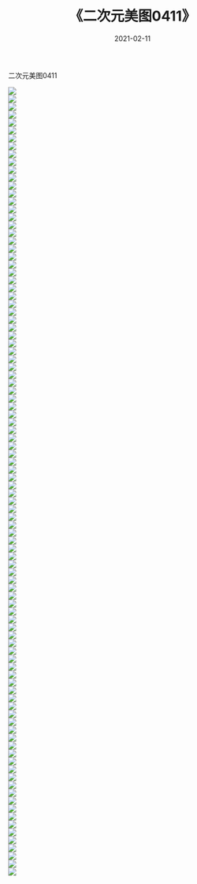 ﻿---
layout: post
title:  《二次元美图0411》
date:   2021-02-11
img: http://imgx.orgx.ga/二次元/2021/二次元美图0411/000.jpg
categories: [美女, 清纯, 唯美]
---

二次元美图0411

 ![](http://imgx.orgx.ga/二次元/2021/二次元美图0411/001.jpg) <br>![](http://imgx.orgx.ga/二次元/2021/二次元美图0411/002.jpg) <br>![](http://imgx.orgx.ga/二次元/2021/二次元美图0411/003.jpg) <br>![](http://imgx.orgx.ga/二次元/2021/二次元美图0411/004.jpg) <br>![](http://imgx.orgx.ga/二次元/2021/二次元美图0411/005.jpg) <br>![](http://imgx.orgx.ga/二次元/2021/二次元美图0411/006.jpg) <br>![](http://imgx.orgx.ga/二次元/2021/二次元美图0411/007.jpg) <br>![](http://imgx.orgx.ga/二次元/2021/二次元美图0411/008.jpg) <br>![](http://imgx.orgx.ga/二次元/2021/二次元美图0411/009.jpg) <br>![](http://imgx.orgx.ga/二次元/2021/二次元美图0411/010.jpg) <br>![](http://imgx.orgx.ga/二次元/2021/二次元美图0411/011.jpg) <br>![](http://imgx.orgx.ga/二次元/2021/二次元美图0411/012.jpg) <br>![](http://imgx.orgx.ga/二次元/2021/二次元美图0411/013.jpg) <br>![](http://imgx.orgx.ga/二次元/2021/二次元美图0411/014.jpg) <br>![](http://imgx.orgx.ga/二次元/2021/二次元美图0411/015.jpg) <br>![](http://imgx.orgx.ga/二次元/2021/二次元美图0411/016.jpg) <br>![](http://imgx.orgx.ga/二次元/2021/二次元美图0411/017.jpg) <br>![](http://imgx.orgx.ga/二次元/2021/二次元美图0411/018.jpg) <br>![](http://imgx.orgx.ga/二次元/2021/二次元美图0411/019.jpg) <br>![](http://imgx.orgx.ga/二次元/2021/二次元美图0411/020.jpg) <br>![](http://imgx.orgx.ga/二次元/2021/二次元美图0411/021.jpg) <br>![](http://imgx.orgx.ga/二次元/2021/二次元美图0411/022.jpg) <br>![](http://imgx.orgx.ga/二次元/2021/二次元美图0411/023.jpg) <br>![](http://imgx.orgx.ga/二次元/2021/二次元美图0411/024.jpg) <br>![](http://imgx.orgx.ga/二次元/2021/二次元美图0411/025.jpg) <br>![](http://imgx.orgx.ga/二次元/2021/二次元美图0411/026.jpg) <br>![](http://imgx.orgx.ga/二次元/2021/二次元美图0411/027.jpg) <br>![](http://imgx.orgx.ga/二次元/2021/二次元美图0411/028.jpg) <br>![](http://imgx.orgx.ga/二次元/2021/二次元美图0411/029.jpg) <br>![](http://imgx.orgx.ga/二次元/2021/二次元美图0411/030.jpg) <br>![](http://imgx.orgx.ga/二次元/2021/二次元美图0411/031.jpg) <br>![](http://imgx.orgx.ga/二次元/2021/二次元美图0411/032.jpg) <br>![](http://imgx.orgx.ga/二次元/2021/二次元美图0411/033.jpg) <br>![](http://imgx.orgx.ga/二次元/2021/二次元美图0411/034.jpg) <br>![](http://imgx.orgx.ga/二次元/2021/二次元美图0411/035.jpg) <br>![](http://imgx.orgx.ga/二次元/2021/二次元美图0411/036.jpg) <br>![](http://imgx.orgx.ga/二次元/2021/二次元美图0411/037.jpg) <br>![](http://imgx.orgx.ga/二次元/2021/二次元美图0411/038.jpg) <br>![](http://imgx.orgx.ga/二次元/2021/二次元美图0411/039.jpg) <br>![](http://imgx.orgx.ga/二次元/2021/二次元美图0411/040.jpg) <br>![](http://imgx.orgx.ga/二次元/2021/二次元美图0411/041.jpg) <br>![](http://imgx.orgx.ga/二次元/2021/二次元美图0411/042.jpg) <br>![](http://imgx.orgx.ga/二次元/2021/二次元美图0411/043.jpg) <br>![](http://imgx.orgx.ga/二次元/2021/二次元美图0411/044.jpg) <br>![](http://imgx.orgx.ga/二次元/2021/二次元美图0411/045.jpg) <br>![](http://imgx.orgx.ga/二次元/2021/二次元美图0411/046.jpg) <br>![](http://imgx.orgx.ga/二次元/2021/二次元美图0411/047.jpg) <br>![](http://imgx.orgx.ga/二次元/2021/二次元美图0411/048.jpg) <br>![](http://imgx.orgx.ga/二次元/2021/二次元美图0411/049.jpg) <br>![](http://imgx.orgx.ga/二次元/2021/二次元美图0411/050.jpg) <br>![](http://imgx.orgx.ga/二次元/2021/二次元美图0411/051.jpg) <br>![](http://imgx.orgx.ga/二次元/2021/二次元美图0411/052.jpg) <br>![](http://imgx.orgx.ga/二次元/2021/二次元美图0411/053.jpg) <br>![](http://imgx.orgx.ga/二次元/2021/二次元美图0411/054.jpg) <br>![](http://imgx.orgx.ga/二次元/2021/二次元美图0411/055.jpg) <br>![](http://imgx.orgx.ga/二次元/2021/二次元美图0411/056.jpg) <br>![](http://imgx.orgx.ga/二次元/2021/二次元美图0411/057.jpg) <br>![](http://imgx.orgx.ga/二次元/2021/二次元美图0411/058.jpg) <br>![](http://imgx.orgx.ga/二次元/2021/二次元美图0411/059.jpg) <br>![](http://imgx.orgx.ga/二次元/2021/二次元美图0411/060.jpg) <br>![](http://imgx.orgx.ga/二次元/2021/二次元美图0411/061.jpg) <br>![](http://imgx.orgx.ga/二次元/2021/二次元美图0411/062.jpg) <br>![](http://imgx.orgx.ga/二次元/2021/二次元美图0411/063.jpg) <br>![](http://imgx.orgx.ga/二次元/2021/二次元美图0411/064.jpg) <br>![](http://imgx.orgx.ga/二次元/2021/二次元美图0411/065.jpg) <br>![](http://imgx.orgx.ga/二次元/2021/二次元美图0411/066.jpg) <br>![](http://imgx.orgx.ga/二次元/2021/二次元美图0411/067.jpg) <br>![](http://imgx.orgx.ga/二次元/2021/二次元美图0411/068.jpg) <br>![](http://imgx.orgx.ga/二次元/2021/二次元美图0411/069.jpg) <br>![](http://imgx.orgx.ga/二次元/2021/二次元美图0411/070.jpg) <br>![](http://imgx.orgx.ga/二次元/2021/二次元美图0411/071.jpg) <br>![](http://imgx.orgx.ga/二次元/2021/二次元美图0411/072.jpg) <br>![](http://imgx.orgx.ga/二次元/2021/二次元美图0411/073.jpg) <br>![](http://imgx.orgx.ga/二次元/2021/二次元美图0411/074.jpg) <br>![](http://imgx.orgx.ga/二次元/2021/二次元美图0411/075.jpg) <br>![](http://imgx.orgx.ga/二次元/2021/二次元美图0411/076.jpg) <br>![](http://imgx.orgx.ga/二次元/2021/二次元美图0411/077.jpg) <br>![](http://imgx.orgx.ga/二次元/2021/二次元美图0411/078.jpg) <br>![](http://imgx.orgx.ga/二次元/2021/二次元美图0411/079.jpg) <br>![](http://imgx.orgx.ga/二次元/2021/二次元美图0411/080.jpg) <br>![](http://imgx.orgx.ga/二次元/2021/二次元美图0411/081.jpg) <br>![](http://imgx.orgx.ga/二次元/2021/二次元美图0411/082.jpg) <br>![](http://imgx.orgx.ga/二次元/2021/二次元美图0411/083.jpg) <br>![](http://imgx.orgx.ga/二次元/2021/二次元美图0411/084.jpg) <br>![](http://imgx.orgx.ga/二次元/2021/二次元美图0411/085.jpg) <br>![](http://imgx.orgx.ga/二次元/2021/二次元美图0411/086.jpg) <br>![](http://imgx.orgx.ga/二次元/2021/二次元美图0411/087.jpg) <br>![](http://imgx.orgx.ga/二次元/2021/二次元美图0411/088.jpg) <br>![](http://imgx.orgx.ga/二次元/2021/二次元美图0411/089.jpg) <br>![](http://imgx.orgx.ga/二次元/2021/二次元美图0411/090.jpg) <br>![](http://imgx.orgx.ga/二次元/2021/二次元美图0411/091.jpg) <br>![](http://imgx.orgx.ga/二次元/2021/二次元美图0411/092.jpg) <br>![](http://imgx.orgx.ga/二次元/2021/二次元美图0411/093.jpg) <br>![](http://imgx.orgx.ga/二次元/2021/二次元美图0411/094.jpg) <br>![](http://imgx.orgx.ga/二次元/2021/二次元美图0411/095.jpg) <br>![](http://imgx.orgx.ga/二次元/2021/二次元美图0411/096.jpg) <br>![](http://imgx.orgx.ga/二次元/2021/二次元美图0411/097.jpg) <br>![](http://imgx.orgx.ga/二次元/2021/二次元美图0411/098.jpg) <br>![](http://imgx.orgx.ga/二次元/2021/二次元美图0411/099.jpg) <br>![](http://imgx.orgx.ga/二次元/2021/二次元美图0411/100.jpg) <br>